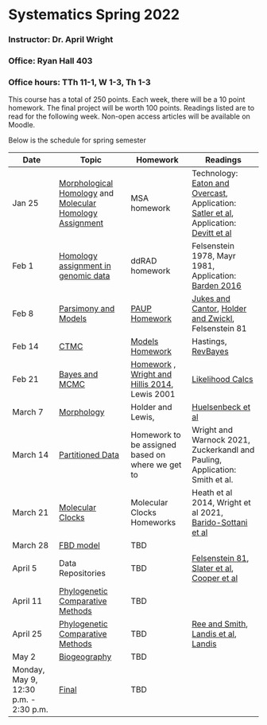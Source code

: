 # Systematics Spring 2022
### Instructor: Dr. April Wright
### Office: Ryan Hall 403
### Office hours: TTh 11-1, W 1-3, Th 1-3

This course has a total of 250 points. Each week, there will be a 10 point homework. The final project will be worth 100 points. Readings listed are to read for the following week. Non-open access articles will be available on Moodle.

Below is the schedule for spring semester

| Date | Topic | Homework | Readings |
|------|-------|----------|----------|
| Jan 25 | [Morphological Homology](https://wrightaprilm.github.io/SystematicsClass/articles/01_homology_assignment/index.html) and [Molecular Homology Assignment](https://wrightaprilm.github.io/SystematicsClass/articles/02_molecular_homology/index.html) | MSA homework  | Technology: [Eaton and Overcast](https://academic.oup.com/bioinformatics/article/36/8/2592/5697088), Application: [Satler et al](https://onlinelibrary.wiley.com/doi/full/10.1111/evo.13809?casa_token=J-N5E6NfJ6sAAAAA%3AIyaz-Aqf-ikBHG_JUM0EwpYsdUs5DWzixm9VF8IEMn8xzGDDyPJ_ha23BekjV0vSCxa8M7mNKYsCKw), Application: [Devitt et al](https://www.pnas.org/content/116/7/2624.short) |
| Feb 1 | [Homology assignment in genomic data](https://wrightaprilm.github.io/SystematicsClass/articles/03_massive_homology/index.html) | ddRAD homework | Felsenstein 1978, Mayr 1981, Application: [Barden 2016](https://www.sciencedirect.com/science/article/pii/S0960982216000415)|
| Feb 8 | [Parsimony and Models](https://wrightaprilm.github.io/SystematicsClass/articles/04_ParsimonyAndModels/index.html)| [PAUP Homework](https://wrightaprilm.github.io/SystematicsClass/articles/PaupHomework/index.html) | [Jukes and Cantor](https://books.google.com/books?hl=en&lr=&id=FDHLBAAAQBAJ&oi=fnd&pg=PA21&dq=jukes+cantor+1969&ots=bmflRKW1iC&sig=R1gFxVs1resjyTimQV8oFE4aGPA#v=onepage&q=jukes%20cantor%201969&f=false), [Holder and Zwickl](https://academic.oup.com/sysbio/article/53/6/877/1651008), Felsenstein 81 |
| Feb 14 | [CTMC](https://wrightaprilm.github.io/SystematicsClass/articles/05_models/index.html) | [Models Homework](https://wrightaprilm.github.io/SystematicsClass/articles/ModelsHomework/index.html) | Hastings, [RevBayes](https://academic.oup.com/sysbio/article/65/4/726/1753608?login=true) 
| Feb 21 | [Bayes and MCMC](https://wrightaprilm.github.io/SystematicsClass/articles/06_Bayes_and_MCMC/index.html) | [Homework](https://wrightaprilm.github.io/SystematicsClass/articles/Homework/Homework3.html) , [Wright and Hillis 2014](https://journals.plos.org/plosone/article?id=10.1371/journal.pone.0109210), Lewis 2001 | [Likelihood Calcs]((https://wrightaprilm.github.io/SystematicsClass/articles/LCalc/LikelihoodCalc.html)) | [Wright 2019](https://academic.oup.com/isd/article/3/3/2/5519658) | 
| March 7 | [Morphology](https://wrightaprilm.github.io/SystematicsClass/articles/07_Discrete_Morphology/index.html) |  Holder and Lewis, | [Huelsenbeck et al](https://academic.oup.com/sysbio/article/53/1/47/2842899)  | 
| March 14 | [Partitioned Data](https://wrightaprilm.github.io/SystematicsClass/articles/08_Partitioned_data/index.html) | Homework to be assigned based on where we get to | Wright and Warnock 2021, Zuckerkandl and Pauling, Application: Smith et al. |
| March 21 | [Molecular Clocks](https://wrightaprilm.github.io/SystematicsClass/articles/09_Molecular_Clock/index.html) | Molecular Clocks Homeworks | Heath et al 2014, Wright et al 2021, [Barido-Sottani et al](https://hal.archives-ouvertes.fr/hal-02536394/) |
| March 28 | [FBD model](https://wrightaprilm.github.io/SystematicsClass/articles/10_FBD/index.html) | TBD  |
| April 5 | Data Repositories| TBD | [Felsenstein 81](https://www.journals.uchicago.edu/doi/abs/10.1086/284325), [Slater et al](https://onlinelibrary.wiley.com/doi/full/10.1111/j.1558-5646.2012.01723.x), [Cooper et al](https://academic.oup.com/biolinnean/article/118/1/64/2440254?login=true)| 
| April 11 | [Phylogenetic Comparative Methods](https://wrightaprilm.github.io/SystematicsClass/articles/12_Molecular_Clock/index.html) | TBD | 
| April 25 | [Phylogenetic Comparative Methods](https://wrightaprilm.github.io/SystematicsClass/articles/12_Comparative_Methods/index.html) | TBD | [Ree and Smith](https://academic.oup.com/sysbio/article/57/1/4/1703014?login=true), [Landis et al](https://onlinelibrary.wiley.com/doi/full/10.1111/evo.13594?casa_token=h16ZKs9d9c0AAAAA%3AM5veWProl8cwBAKyLIZnm6bw-qobYTVM02ULP5n0I_pFqFvaZu8oadWmSenHMFZ9jduaGeS3xrcjJA), [Landis](https://academic.oup.com/sysbio/article/66/2/128/2669985)| 
| May 2 | [Biogeography](https://wrightaprilm.github.io/SystematicsClass/articles/13_biogeography/index.html) | TBD |
| Monday, May 9, 12:30 p.m. - 2:30 p.m. | [Final](https://wrightaprilm.github.io/SystematicsClass/articles/14_Final/index.html) | TBD |
